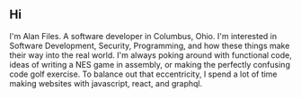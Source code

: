 ## Hi

I'm Alan Files. A software developer in Columbus, Ohio. I'm interested in Software Development, Security, Programming, and how these things make their way into the real world. I'm always poking around with functional code, ideas of writing a NES game in assembly, or making the perfectly confusing code golf exercise. To balance out that eccentricity, I spend a lot of time making websites with javascript, react, and graphql.

<!--
**alangfiles/alangfiles** is a ✨ _special_ ✨ repository because its `README.md` (this file) appears on your GitHub profile.

Here are some ideas to get you started:

- 🔭 I’m currently working on ...
- 🌱 I’m currently learning ...
- 👯 I’m looking to collaborate on ...
- 🤔 I’m looking for help with ...
- 💬 Ask me about ...
- 📫 How to reach me: ...
- 😄 Pronouns: ...
- ⚡ Fun fact: ...
-->
